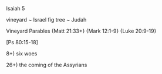 Isaiah 5


vineyard ~ Israel
fig tree ~ Judah

Vineyard Parables
	{Matt 21:33+}
	{Mark 12:1-9}
	{Luke 20:9-19}

[Ps 80:15-18]


8+) six woes


26+) the coming of the Assyrians
